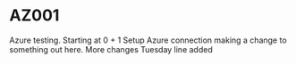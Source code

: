 # AZ001
Azure testing. Starting at 0 + 1
Setup Azure connection
making a change to something out here.
More changes
Tuesday line added